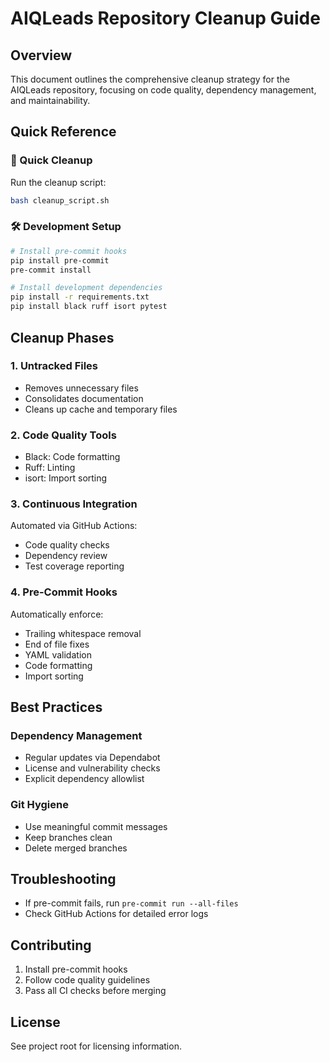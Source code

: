 # AIQLeads Repository Cleanup Guide

## Overview
This document outlines the comprehensive cleanup strategy for the AIQLeads repository, focusing on code quality, dependency management, and maintainability.

## Quick Reference

### 🧹 Quick Cleanup
Run the cleanup script:
```bash
bash cleanup_script.sh
```

### 🛠 Development Setup
```bash
# Install pre-commit hooks
pip install pre-commit
pre-commit install

# Install development dependencies
pip install -r requirements.txt
pip install black ruff isort pytest
```

## Cleanup Phases

### 1. Untracked Files
- Removes unnecessary files
- Consolidates documentation
- Cleans up cache and temporary files

### 2. Code Quality Tools
- Black: Code formatting
- Ruff: Linting
- isort: Import sorting

### 3. Continuous Integration
Automated via GitHub Actions:
- Code quality checks
- Dependency review
- Test coverage reporting

### 4. Pre-Commit Hooks
Automatically enforce:
- Trailing whitespace removal
- End of file fixes
- YAML validation
- Code formatting
- Import sorting

## Best Practices

### Dependency Management
- Regular updates via Dependabot
- License and vulnerability checks
- Explicit dependency allowlist

### Git Hygiene
- Use meaningful commit messages
- Keep branches clean
- Delete merged branches

## Troubleshooting
- If pre-commit fails, run `pre-commit run --all-files`
- Check GitHub Actions for detailed error logs

## Contributing
1. Install pre-commit hooks
2. Follow code quality guidelines
3. Pass all CI checks before merging

## License
See project root for licensing information.
